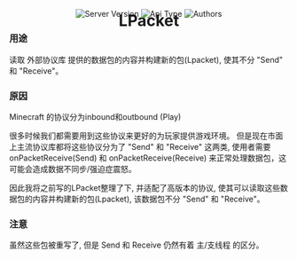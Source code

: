 <div align="center">
  <h1 style="margin-bottom: -1cm"> LPacket </h1>
  <a><img alt="Server Version" src="https://img.shields.io/badge/Server%20Version-1.8.8-blue"></a>
  <a><img alt="Api Type" src="https://img.shields.io/badge/API-ProtocolLib-blue"></a>
  <a><img alt="Authors" src="https://img.shields.io/badge/Authors-Lincey-aqua"></a>
</div>
<div align="left">

### 用途
读取 外部协议库 提供的数据包的内容并构建新的包(Lpacket), 使其不分 "Send" 和 "Receive"。

### 原因
Minecraft 的协议分为inbound和outbound (Play)

很多时候我们都需要用到这些协议来更好的为玩家提供游戏环境。
但是现在市面上主流协议库都将这些协议分为了 "Send" 和 "Receive" 这两类, 使用者需要 onPacketReceive(Send) 和 onPacketReceive(Receive) 来正常处理数据包，这可能会造成数据不同步/强迫症震怒。

因此我将之前写的LPacket整理了下, 并适配了高版本的协议, 使其可以读取这些数据包的内容并构建新的包(Lpacket), 该数据包不分 "Send" 和 "Receive"。

### 注意
虽然这些包被重写了, 但是 Send 和 Receive 仍然有着 主/支线程 的区分。
</div>